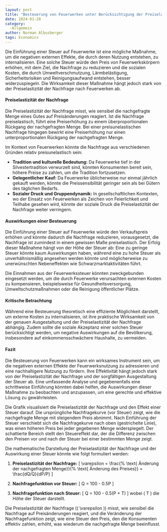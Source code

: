 ```yaml
---
layout: post
title: "Besteuerung von Feuerwerken unter Berücksichtigung der Preiselastizität der Nachfrage"
date: 2024-01-28
category:
  -Allgemein
author: Norman Albusberger
tags: Economics
---
```


Die Einführung einer Steuer auf Feuerwerke ist eine mögliche Maßnahme, um die negativen externen Effekte, die durch deren Nutzung entstehen, zu internalisieren. Eine solche Steuer würde den Preis von Feuerwerkskörpern erhöhen, mit dem Ziel, die Nachfrage zu reduzieren und die sozialen Kosten, die durch Umweltverschmutzung, Lärmbelästigung, Sicherheitsrisiken und Reinigungsaufwand entstehen, besser widerzuspiegeln. Die Wirksamkeit dieser Maßnahme hängt jedoch stark von der Preiselastizität der Nachfrage nach Feuerwerken ab.

#### Preiselastizität der Nachfrage

Die Preiselastizität der Nachfrage misst, wie sensibel die nachgefragte Menge eines Gutes auf Preisänderungen reagiert. Ist die Nachfrage preiselastisch, führt eine Preiserhöhung zu einem überproportionalen Rückgang der nachgefragten Menge. Bei einer preisunelastischen Nachfrage hingegen bewirkt eine Preiserhöhung nur einen unterproportionalen Rückgang der nachgefragten Menge.

Im Kontext von Feuerwerken könnte die Nachfrage aus verschiedenen Gründen relativ preisunelastisch sein:

- **Tradition und kulturelle Bedeutung:** Da Feuerwerke tief in der Silvestertradition verwurzelt sind, könnten Konsumenten bereit sein, höhere Preise zu zahlen, um die Tradition fortzusetzen.
- **Gelegentlicher Kauf:** Da Feuerwerke üblicherweise nur einmal jährlich gekauft werden, könnte die Preissensibilität geringer sein als bei Gütern des täglichen Bedarfs.
- **Sozialer Druck und Gruppendynamik:** In gesellschaftlichen Kontexten, wo der Einsatz von Feuerwerken als Zeichen von Feierlichkeit und Teilhabe gesehen wird, könnte der soziale Druck die Preiselastizität der Nachfrage weiter verringern.

#### Auswirkungen einer Besteuerung

Die Einführung einer Steuer auf Feuerwerke würde den Verkaufspreis erhöhen und könnte dadurch die Nachfrage reduzieren, vorausgesetzt, die Nachfrage ist zumindest in einem gewissen Maße preiselastisch. Der Erfolg dieser Maßnahme hängt von der Höhe der Steuer ab: Eine zu geringe Steuer könnte kaum Auswirkungen haben, während eine zu hohe Steuer als unverhältnismäßig angesehen werden könnte und möglicherweise zu unerwünschten Nebeneffekten wie Schwarzmarktaktivitäten führt.

Die Einnahmen aus der Feuerwerkssteuer könnten zweckgebunden eingesetzt werden, um die durch Feuerwerke verursachten externen Kosten zu kompensieren, beispielsweise für Gesundheitsversorgung, Umweltschutzmaßnahmen oder die Reinigung öffentlicher Plätze.

#### Kritische Betrachtung

Während eine Besteuerung theoretisch eine effiziente Möglichkeit darstellt, um externe Kosten zu internalisieren, ist ihre praktische Wirksamkeit von der genauen Ausgestaltung und der Preiselastizität der Nachfrage abhängig. Zudem sollte die soziale Akzeptanz einer solchen Steuer berücksichtigt werden, um negative Auswirkungen auf die Bevölkerung, insbesondere auf einkommensschwächere Haushalte, zu vermeiden.

#### Fazit

Die Besteuerung von Feuerwerken kann ein wirksames Instrument sein, um die negativen externen Effekte der Feuerwerksnutzung zu adressieren und eine nachhaltigere Nutzung zu fördern. Ihre Effektivität hängt jedoch stark von der Preiselastizität der Nachfrage und der sorgfältigen Ausgestaltung der Steuer ab. Eine umfassende Analyse und gegebenenfalls eine schrittweise Einführung könnten dabei helfen, die Auswirkungen dieser Maßnahme zu beobachten und anzupassen, um eine gerechte und effektive Lösung zu gewährleisten.

Die Grafik visualisiert die Preiselastizität der Nachfrage und den Effekt einer Steuer darauf. Die ursprüngliche Nachfragekurve (vor Steuer) zeigt, wie die nachgefragte Menge mit steigendem Preis abnimmt. Nach Einführung der Steuer verschiebt sich die Nachfragekurve nach oben (gestrichelte Linie), was einen höheren Preis bei jeder gegebenen Menge widerspiegelt. Der schattierte Bereich stellt den Steuereffekt dar, der die Differenz zwischen den Preisen vor und nach der Steuer bei einer bestimmten Menge zeigt.

Die mathematische Darstellung der Preiselastizität der Nachfrage und der Auswirkung einer Steuer könnte wie folgt formuliert werden:

1. **Preiselastizität der Nachfrage:**
   \[ \varepsilon = \frac{\% \text{ Änderung der nachgefragten Menge}}{\% \text{ Änderung des Preises}} = \frac{dQ/Q}{dP/P} \]

2. **Nachfragefunktion vor Steuer:**
   \[ Q = 100 - 0.5P \]

3. **Nachfragefunktion nach Steuer:**
   \[ Q = 100 - 0.5(P + T) \]
   wobei \( T \) die Höhe der Steuer darstellt.

Die Preiselastizität der Nachfrage (\( \varepsilon \)) misst, wie sensibel die Nachfrage auf Preisänderungen reagiert, und die Veränderung der Nachfragefunktion zeigt, wie eine Steuer den Preis, den die Konsumenten effektiv zahlen, erhöht, was wiederum die nachgefragte Menge beeinflusst.